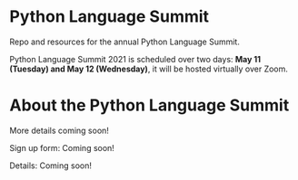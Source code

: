 # Python Language Summit

Repo and resources for the annual Python Language Summit.

Python Language Summit 2021 is scheduled over two days: **May 11 (Tuesday) and
May 12 (Wednesday)**, it will be hosted virtually over Zoom.

# About the Python Language Summit

More details coming soon!

Sign up form: Coming soon!

Details: Coming soon!
